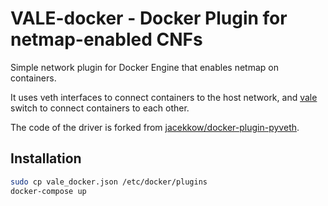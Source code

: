 # VALE-docker - Docker Plugin for netmap-enabled CNFs

Simple network plugin for Docker Engine that enables netmap on containers.

It uses veth interfaces to connect containers to the host network, and [vale](https://www.freebsd.org/cgi/man.cgi?query=vale&sektion=4&n=1) switch to connect containers to each other.

The code of the driver is forked from [jacekkow/docker-plugin-pyveth](https://github.com/jacekkow/docker-plugin-pyveth).

## Installation

```bash
sudo cp vale_docker.json /etc/docker/plugins
docker-compose up
```
